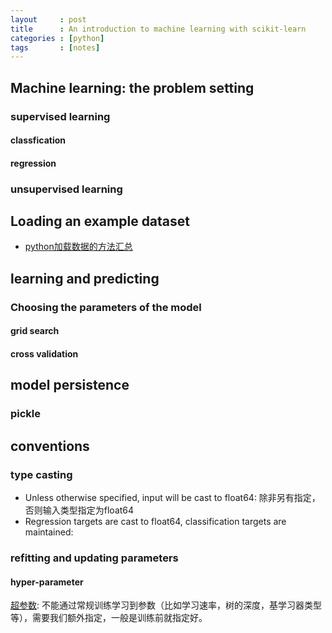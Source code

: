```yaml
---
layout     : post
title      : An introduction to machine learning with scikit-learn
categories : [python]
tags       : [notes]
---
```


## Machine learning: the problem setting

### supervised learning

#### classfication

#### regression

### unsupervised learning

## Loading an example dataset

- [python加载数据的方法汇总](http://www.cuizixin.top/blog/2016/11/22/python%E5%8A%A0%E8%BD%BD%E6%95%B0%E6%8D%AE%E7%9A%84%E6%96%B9%E6%B3%95%E6%B1%87%E6%80%BB.html)

## learning and predicting

### Choosing the parameters of the model

#### grid search 

#### cross validation

## model persistence

### pickle

## conventions

### type casting 

- Unless otherwise specified, input will be cast to float64: 除非另有指定，否则输入类型指定为float64
- Regression targets are cast to float64, classification targets are maintained: 

### refitting and updating parameters

#### hyper-parameter 
[超参数](https://www.quora.com/What-are-hyperparameters-in-machine-learning): 不能通过常规训练学习到参数（比如学习速率，树的深度，基学习器类型等），需要我们额外指定，一般是训练前就指定好。
